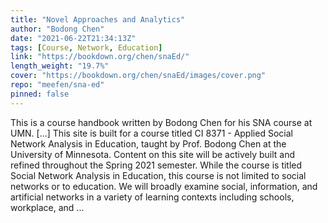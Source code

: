 ```yaml
---
title: "Novel Approaches and Analytics"
author: "Bodong Chen"
date: "2021-06-22T21:34:13Z"
tags: [Course, Network, Education]
link: "https://bookdown.org/chen/snaEd/"
length_weight: "19.7%"
cover: "https://bookdown.org/chen/snaEd/images/cover.png"
repo: "meefen/sna-ed"
pinned: false
---
```


This is a course handbook written by Bodong Chen for his SNA course at UMN. [...] This site is built for a course titled CI 8371 - Applied Social Network Analysis in Education, taught by Prof. Bodong Chen at the University of Minnesota. Content on this site will be actively built and refined throughout the Spring 2021 semester. While the course is titled Social Network Analysis in Education, this course is not limited to social networks or to education. We will broadly examine social, information, and artificial networks in a variety of learning contexts including schools, workplace, and ...
